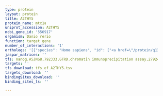 ```yaml
---
type: protein
layout: protein
title: A2THY5
protein_name: mtx1a
uniprot_accession: A2THY5
ncbi_gene_id: '556917'
organism: Danio rerio
function: target gene
number_of_interactions: '1'
orthologs: '[{"species": "Homo sapiens", "id": ["<a href=\"/protein/q13505\">Q13505</a>"]}, {"species": "Mus musculus", "id": ["<a href=\"/protein/d3z3f4\">D3Z3F4</a>"]}, {"species": "Rattus norvegicus", "id": ["<a href=\"/protein/a0a0g2ju49\">A0A0G2JU49</a>"]}, {"species": "Drosophila melanogaster", "id": ["A0A0B4KGL6"]}, {"species": "Caenorhabditis elegans", "id": ["<a href=\"/protein/o45503\">O45503</a>"]}]'
jaspar_matrices: ''
tfs: nanog,A5JNG8,792333,GTRD,chromatin immunoprecipitation assay,27924024%5Buid%5D,No
targets: ''
tfs_download: tfs_of_A2THY5.tsv
targets_download: ''
bindingSites_download: ''
binding_sites_ls: ''

---
```

